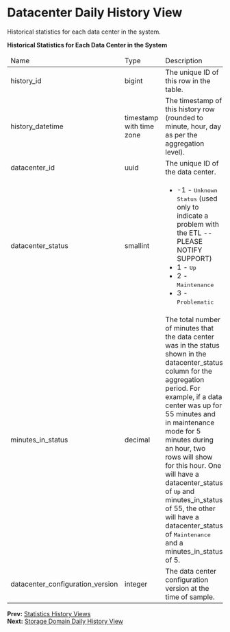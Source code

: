 # Datacenter Daily History View

Historical statistics for each data center in the system.

**Historical Statistics for Each Data Center in the System**

<table>
 <thead>
  <tr>
   <td>Name</td>
   <td>Type</td>
   <td>Description</td>
  </tr>
 </thead>
 <tbody>
  <tr>
   <td>history_id</td>
   <td>bigint</td>
   <td>The unique ID of this row in the table.</td>
  </tr>
  <tr>
   <td>history_datetime</td>
   <td>timestamp with time zone</td>
   <td>The timestamp of this history row (rounded to minute, hour, day as per the aggregation level).</td>
  </tr>
  <tr>
   <td>datacenter_id</td>
   <td>uuid</td>
   <td>The unique ID of the data center.</td>
  </tr>
  <tr>
   <td>datacenter_status</td>
   <td>smallint</td>
   <td>
    <ul>
     <li>-1 - <tt>Unknown Status</tt> (used only to indicate a problem with the ETL -- PLEASE NOTIFY SUPPORT)</li>
     <li>1 - <tt>Up</tt></li>
     <li>2 - <tt>Maintenance</tt></li>
     <li>3 - <tt>Problematic</tt></li>
    </ul>
   </td>
  </tr>
  <tr>
   <td>minutes_in_status</td>
   <td>decimal</td>
   <td>The total number of minutes that the data center was in the status shown in the datacenter_status column for the aggregation period. For example, if a data center was up for 55 minutes and in maintenance mode for 5 minutes during an hour, two rows will show for this hour. One will have a datacenter_status of <tt>Up</tt> and minutes_in_status of 55, the other will have a datacenter_status of <tt>Maintenance</tt> and a minutes_in_status of 5.</td>
  </tr>
  <tr>
   <td>datacenter_configuration_version</td>
   <td>integer</td>
   <td>The data center configuration version at the time of sample.</td>
  </tr>
 </tbody>
</table>

**Prev:** [Statistics History Views](Statistics_history_views) <br>
**Next:** [Storage Domain Daily History View](Storage_domain_daily_history_view)
